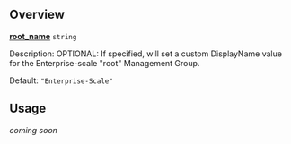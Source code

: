 ## Overview

[**root_name**][this_page] `string`

Description: OPTIONAL: If specified, will set a custom DisplayName value for the Enterprise-scale "root" Management Group.

Default: `"Enterprise-Scale"`

## Usage
_coming soon_

 [//]: # (************************)
 [//]: # (INSERT LINK LABELS BELOW)
 [//]: # (************************)

[this_page]: # "Link for the current page."
